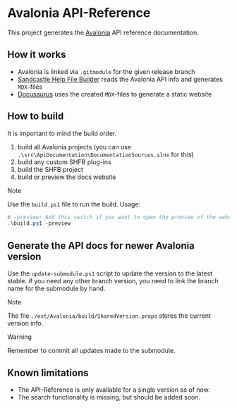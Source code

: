 # Avalonia API-Reference
This project generates the [Avalonia](https://avaloniaui.net) API reference documentation.

## How it works
- Avalonia is linked via `.gitmodule` for the given release branch
- [Sandcastle Help File Builder](https://github.com/EWSoftware/SHFB) reads the Avalonia API info and generates `MDX`-files
- [Docusaurus]() uses the created `MDX`-files to generate a static website

## How to build
It is important to mind the build order.
1. build all Avalonia projects (you can use `.\src\ApiDocumentation\DocumentationSources.slnx` for this)
2. build any custom SHFB plug-ins
3. build the SHFB project
4. build or preview the docs website

> [!NOTE]
> Use the `build.ps1` file to run the build. Usage:
> ```ps1
> # -preview: Add this switch if you want to open the preview of the website. If this switch is missing, an optimized build will be created
> .\build.ps1 -preview
> ```

## Generate the API docs for newer Avalonia version
Use the `update-submodule.ps1` script to update the version to the latest stable. if you need any other branch version, you need to link the branch name for the submodule by hand. 

> [!NOTE]
> The file `./ext/Avalonia/build/SharedVersion.props` stores the current version info. 

> [!WARNING]
> Remember to commit all updates made to the submodule. 

## Known limitations
- The API-Reference is only available for a single version as of now. 
- The search functionality is missing, but should be added soon.
